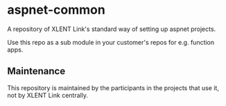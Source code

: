 # aspnet-common

A repository of XLENT Link's standard way of setting up aspnet projects.

Use this repo as a sub module in your customer's repos for e.g. function apps.

## Maintenance

This repository is maintained by the participants in the projects that use it, not by XLENT Link centrally.
